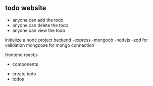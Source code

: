 ## todo website 

- anyone can add the todo 
- anyone can delete the todo 
- anyone can view the todo 

initialize a node project 
backend 
-express
-mongodb
-nodejs
-zod for validation 
mongoose for mongo connection

frontend
reactjs 
 - components 
 + create todo 
 + todos
 